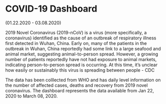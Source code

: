 <h1> COVID-19 Dashboard </h1> (01.22.2020 - 03.08.2020)

2019 Novel Coronavirus (2019-nCoV) is a virus (more specifically, a coronavirus) identified as the cause of an outbreak of respiratory illness first detected in Wuhan, China. Early on, many of the patients in the outbreak in Wuhan, China reportedly had some link to a large seafood and animal market, suggesting animal-to-person spread. However, a growing number of patients reportedly have not had exposure to animal markets, indicating person-to-person spread is occurring. At this time, it’s unclear how easily or sustainably this virus is spreading between people - CDC

The data has been colllected from WHO and has daily level information on the number of affected cases, deaths and recovery from 2019 novel coronavirus. The dashboard represents the data available from Jan 22, 2020 to March 08, 2020.
